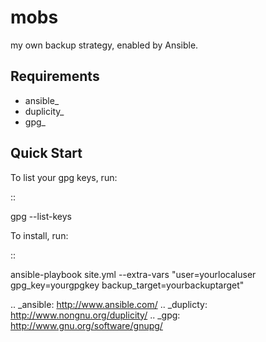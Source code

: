 mobs
====

my own backup strategy, enabled by Ansible.

Requirements
------------

- ansible_
- duplicity_
- gpg_

Quick Start
-----------

To list your gpg keys, run: 

::

gpg --list-keys

To install, run:

::

ansible-playbook site.yml --extra-vars "user=yourlocaluser gpg_key=yourgpgkey backup_target=yourbackuptarget"


.. _ansible: http://www.ansible.com/
.. _duplicty: http://www.nongnu.org/duplicity/
.. _gpg: http://www.gnu.org/software/gnupg/